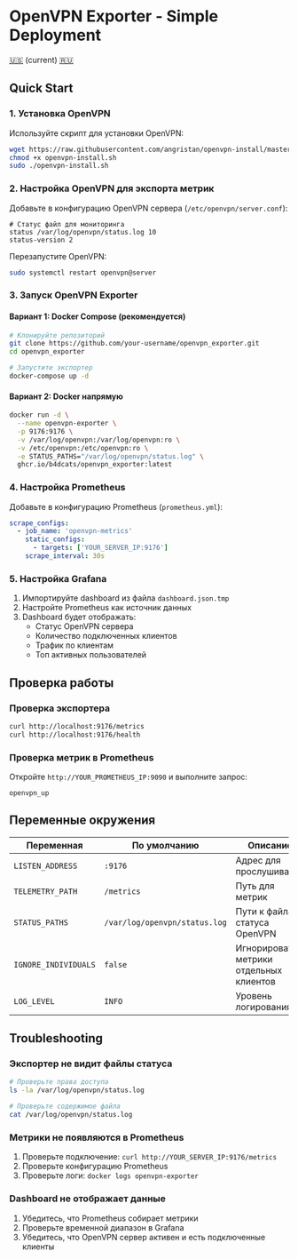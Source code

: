 # OpenVPN Exporter - Simple Deployment

[🇺🇸](DEPLOYMENT.md) (current) [🇷🇺](../ru/DEPLOYMENT.md)

## Quick Start

### 1. Установка OpenVPN
Используйте скрипт для установки OpenVPN:
```bash
wget https://raw.githubusercontent.com/angristan/openvpn-install/master/openvpn-install.sh
chmod +x openvpn-install.sh
sudo ./openvpn-install.sh
```

### 2. Настройка OpenVPN для экспорта метрик
Добавьте в конфигурацию OpenVPN сервера (`/etc/openvpn/server.conf`):
```
# Статус файл для мониторинга
status /var/log/openvpn/status.log 10
status-version 2
```

Перезапустите OpenVPN:
```bash
sudo systemctl restart openvpn@server
```

### 3. Запуск OpenVPN Exporter

#### Вариант 1: Docker Compose (рекомендуется)
```bash
# Клонируйте репозиторий
git clone https://github.com/your-username/openvpn_exporter.git
cd openvpn_exporter

# Запустите экспортер
docker-compose up -d
```

#### Вариант 2: Docker напрямую
```bash
docker run -d \
  --name openvpn-exporter \
  -p 9176:9176 \
  -v /var/log/openvpn:/var/log/openvpn:ro \
  -v /etc/openvpn:/etc/openvpn:ro \
  -e STATUS_PATHS="/var/log/openvpn/status.log" \
  ghcr.io/b4dcats/openvpn_exporter:latest
```

### 4. Настройка Prometheus
Добавьте в конфигурацию Prometheus (`prometheus.yml`):
```yaml
scrape_configs:
  - job_name: 'openvpn-metrics'
    static_configs:
      - targets: ['YOUR_SERVER_IP:9176']
    scrape_interval: 30s
```

### 5. Настройка Grafana
1. Импортируйте dashboard из файла `dashboard.json.tmp`
2. Настройте Prometheus как источник данных
3. Dashboard будет отображать:
   - Статус OpenVPN сервера
   - Количество подключенных клиентов
   - Трафик по клиентам
   - Топ активных пользователей

## Проверка работы

### Проверка экспортера
```bash
curl http://localhost:9176/metrics
curl http://localhost:9176/health
```

### Проверка метрик в Prometheus
Откройте `http://YOUR_PROMETHEUS_IP:9090` и выполните запрос:
```
openvpn_up
```

## Переменные окружения

| Переменная | По умолчанию | Описание |
|------------|--------------|----------|
| `LISTEN_ADDRESS` | `:9176` | Адрес для прослушивания |
| `TELEMETRY_PATH` | `/metrics` | Путь для метрик |
| `STATUS_PATHS` | `/var/log/openvpn/status.log` | Пути к файлам статуса OpenVPN |
| `IGNORE_INDIVIDUALS` | `false` | Игнорировать метрики отдельных клиентов |
| `LOG_LEVEL` | `INFO` | Уровень логирования |

## Troubleshooting

### Экспортер не видит файлы статуса
```bash
# Проверьте права доступа
ls -la /var/log/openvpn/status.log

# Проверьте содержимое файла
cat /var/log/openvpn/status.log
```

### Метрики не появляются в Prometheus
1. Проверьте подключение: `curl http://YOUR_SERVER_IP:9176/metrics`
2. Проверьте конфигурацию Prometheus
3. Проверьте логи: `docker logs openvpn-exporter`

### Dashboard не отображает данные
1. Убедитесь, что Prometheus собирает метрики
2. Проверьте временной диапазон в Grafana
3. Убедитесь, что OpenVPN сервер активен и есть подключенные клиенты
